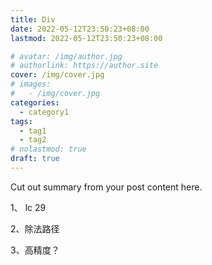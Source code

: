 ```yaml
---
title: Div
date: 2022-05-12T23:50:23+08:00
lastmod: 2022-05-12T23:50:23+08:00

# avatar: /img/author.jpg
# authorlink: https://author.site
cover: /img/cover.jpg
# images:
#   - /img/cover.jpg
categories:
  - category1
tags:
  - tag1
  - tag2
# nolastmod: true
draft: true
---
```


Cut out summary from your post content here.

<!--more-->

1、 lc 29

2、除法路径

3、高精度？